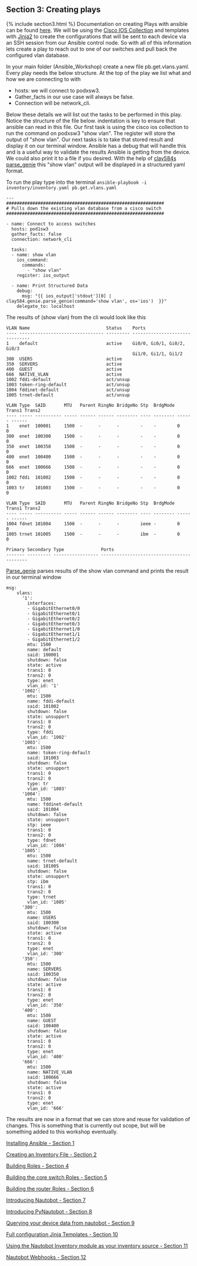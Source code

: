 ## Section 3: Creating plays
{% include section3.html %}
Documentation on creating Plays with ansible can be found [here](https://docs.ansible.com/ansible/latest/user_guide/playbooks.html). We will be using the [Cisco IOS Collection](https://github.com/ansible-collections/cisco.ios) and templates with [Jinja2](https://docs.ansible.com/ansible/latest/user_guide/playbooks_templating.html) to create the configurations that will be sent to each device via an SSH session from our Ansible control node. So with all of this information lets create a play to reach out to one of our switches and pull back the configured vlan database.

In your main folder (Ansible_Workshop) create a new file pb.get.vlans.yaml. Every play needs the below structure. At the top of the play we list what and how we are connecting to with 
* hosts: we will connect to podxsw3. 
* Gather_facts in our use case will always be false. 
* Connection will be network_cli.

Below these details we will list out the tasks to be performed in this play. Notice the structure of the file below. indentation is key to ensure that ansible can read in this file. Our first task is using the cisco ios collection to run the command on podxsw3 "show vlan". The register will store the output of "show vlan". Our next tasks is to take that stored result and display it on our terminal window. Ansible has a debug that will handle this and is a useful way to validate the results Ansible is getting from the device. We could also print it to a file if you desired. With the help of [clay584s parse_genie](https://github.com/clay584/parse_genie) this "show vlan" output will be displayed in a structured yaml format. 

To run the play type into the terminal ``` ansible-playbook -i inventory/inventory.yaml pb.get.vlans.yaml ```

```
---
############################################################
# Pulls down the existing vlan database from a cisco switch
############################################################

- name: Connect to access switches
  hosts: pod1sw3
  gather_facts: false
  connection: network_cli

  tasks:
  - name: show vlan
    ios_command:
      commands: 
        - "show vlan"
    register: ios_output

  - name: Print Structured Data
    debug:
      msg: "{{ ios_output['stdout'][0] | clay584.genie.parse_genie(command='show vlan', os='ios')  }}"
    delegate_to: localhost
```
The results of (show vlan) from the cli would look like this
```
VLAN Name                             Status    Ports
---- -------------------------------- --------- -------------------------------
1    default                          active    Gi0/0, Gi0/1, Gi0/2, Gi0/3
                                                Gi1/0, Gi1/1, Gi1/2
300  USERS                            active    
350  SERVERS                          active    
400  GUEST                            active    
666  NATIVE_VLAN                      active    
1002 fddi-default                     act/unsup 
1003 token-ring-default               act/unsup 
1004 fddinet-default                  act/unsup 
1005 trnet-default                    act/unsup 

VLAN Type  SAID       MTU   Parent RingNo BridgeNo Stp  BrdgMode Trans1 Trans2
---- ----- ---------- ----- ------ ------ -------- ---- -------- ------ ------
1    enet  100001     1500  -      -      -        -    -        0      0   
300  enet  100300     1500  -      -      -        -    -        0      0   
350  enet  100350     1500  -      -      -        -    -        0      0   
400  enet  100400     1500  -      -      -        -    -        0      0   
666  enet  100666     1500  -      -      -        -    -        0      0   
1002 fddi  101002     1500  -      -      -        -    -        0      0   
1003 tr    101003     1500  -      -      -        -    -        0      0   
          
VLAN Type  SAID       MTU   Parent RingNo BridgeNo Stp  BrdgMode Trans1 Trans2
---- ----- ---------- ----- ------ ------ -------- ---- -------- ------ ------
1004 fdnet 101004     1500  -      -      -        ieee -        0      0   
1005 trnet 101005     1500  -      -      -        ibm  -        0      0   

Primary Secondary Type              Ports
------- --------- ----------------- ------------------------------------------
```
[Parse_genie](https://github.com/clay584/parse_genie) parses results of the show vlan command and prints the result in our terminal window

```
msg:
    vlans:
      '1':
        interfaces:
        - GigabitEthernet0/0
        - GigabitEthernet0/1
        - GigabitEthernet0/2
        - GigabitEthernet0/3
        - GigabitEthernet1/0
        - GigabitEthernet1/1
        - GigabitEthernet1/2
        mtu: 1500
        name: default
        said: 100001
        shutdown: false
        state: active
        trans1: 0
        trans2: 0
        type: enet
        vlan_id: '1'
      '1002':
        mtu: 1500
        name: fddi-default
        said: 101002
        shutdown: false
        state: unsupport
        trans1: 0
        trans2: 0
        type: fddi
        vlan_id: '1002'
      '1003':
        mtu: 1500
        name: token-ring-default
        said: 101003
        shutdown: false
        state: unsupport
        trans1: 0
        trans2: 0
        type: tr
        vlan_id: '1003'
      '1004':
        mtu: 1500
        name: fddinet-default
        said: 101004
        shutdown: false
        state: unsupport
        stp: ieee
        trans1: 0
        trans2: 0
        type: fdnet
        vlan_id: '1004'
      '1005':
        mtu: 1500
        name: trnet-default
        said: 101005
        shutdown: false
        state: unsupport
        stp: ibm
        trans1: 0
        trans2: 0
        type: trnet
        vlan_id: '1005'
      '300':
        mtu: 1500
        name: USERS
        said: 100300
        shutdown: false
        state: active
        trans1: 0
        trans2: 0
        type: enet
        vlan_id: '300'
      '350':
        mtu: 1500
        name: SERVERS
        said: 100350
        shutdown: false
        state: active
        trans1: 0
        trans2: 0
        type: enet
        vlan_id: '350'
      '400':
        mtu: 1500
        name: GUEST
        said: 100400
        shutdown: false
        state: active
        trans1: 0
        trans2: 0
        type: enet
        vlan_id: '400'
      '666':
        mtu: 1500
        name: NATIVE_VLAN
        said: 100666
        shutdown: false
        state: active
        trans1: 0
        trans2: 0
        type: enet
        vlan_id: '666'
```
The results are now in a format that we can store and reuse for validation of changes. This is something that is currently out scope, but will be something added to this workshop eventually.

[Installing Ansible - Section 1](installing_ansible.md)

[Creating an Inventory File - Section 2](inventory_file.md)

[Building Roles - Section 4](building_roles.md)

[Building the core switch Roles - Section 5](section5-coreswitch.md)

[Building the router Roles - Section 6](section6-router.md)

[Introducing Nautobot - Section 7](section7-nautobot.md)

[Introducing PyNautobot - Section 8](section8-pynautobot.md)

[Querying your device data from nautobot - Section 9](section9-querynautobot.md)

[Full configuration Jinja Templates - Section 10](section10-jinja_templates.md)

[Using the Nautobot Inventory module as your inventory source - Section 11](section11-nautobot-inventory.md)

[Nautobot Webhooks - Section 12](section12-nautobot-webhooks.md)
